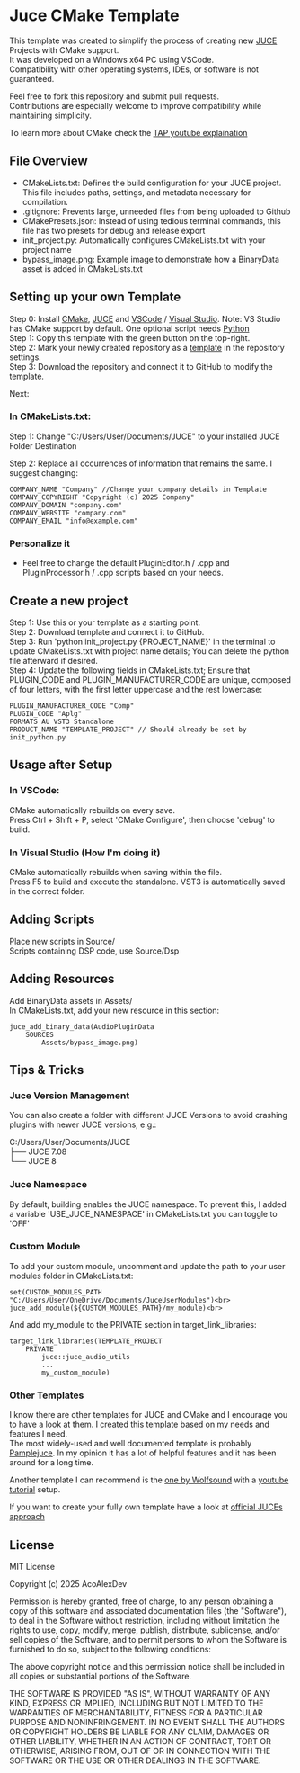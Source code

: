 # Juce CMake Template

This template was created to simplify the process of creating new [JUCE](https://juce.com/) Projects with CMake support.<br>
It was developed on a Windows x64 PC using VSCode.<br>
Compatibility with other operating systems, IDEs, or software is not guaranteed.<br>

Feel free to fork this repository and submit pull requests.<br>
Contributions are especially welcome to improve compatibility while maintaining simplicity.<br>

To learn more about CMake check the [TAP youtube explaination](https://www.youtube.com/watch?v=FLP_AVbzueY)

## File Overview
- CMakeLists.txt: Defines the build configuration for your JUCE project. This file includes paths, settings, and metadata necessary for compilation.<br>
- .gitignore: Prevents large, unneeded files from being uploaded to Github<br>
- CMakePresets.json: Instead of using tedious terminal commands, this file has two presets for debug and release export<br>
- init_project.py: Automatically configures CMakeLists.txt with your project name<br>
- bypass_image.png: Example image to demonstrate how a BinaryData asset is added in CMakeLists.txt<br>

## Setting up your own Template
Step 0: Install [CMake](https://cmake.org/download/), [JUCE](https://juce.com/get-juce/) and [VSCode](https://code.visualstudio.com/download) / [Visual Studio](https://visualstudio.microsoft.com/vs/community/). Note: VS Studio has CMake support by default. One optional script needs [Python](https://www.python.org/downloads/)<br>
Step 1: Copy this template with the green button on the top-right.<br>
Step 2: Mark your newly created repository as a [template](https://docs.github.com/en/repositories/creating-and-managing-repositories/creating-a-template-repository) in the repository settings.<br>
Step 3: Download the repository and connect it to GitHub to modify the template.<br>

Next:
### In CMakeLists.txt:
Step 1: Change "C:/Users/User/Documents/JUCE" to your installed JUCE Folder Destination<br>

Step 2: Replace all occurrences of information that remains the same.
I suggest changing:

    COMPANY_NAME "Company" //Change your company details in Template
    COMPANY_COPYRIGHT "Copyright (c) 2025 Company"
    COMPANY_DOMAIN "company.com"
    COMPANY_WEBSITE "company.com"
    COMPANY_EMAIL "info@example.com"

### Personalize it
- Feel free to change the default PluginEditor.h / .cpp and PluginProcessor.h / .cpp scripts based on your needs.

## Create a new project
Step 1: Use this or your template as a starting point.<br>
Step 2: Download template and connect it to GitHub.<br>
Step 3: Run 'python init_project.py {PROJECT_NAME}' in the terminal to update CMakeLists.txt with project name details; 
You can delete the python file afterward if desired.<br>
Step 4: Update the following fields in CMakeLists.txt; Ensure that PLUGIN_CODE and PLUGIN_MANUFACTURER_CODE are unique, composed of four letters, with the first letter uppercase and the rest lowercase:

    PLUGIN_MANUFACTURER_CODE "Comp"
    PLUGIN_CODE "Aplg"
    FORMATS AU VST3 Standalone
    PRODUCT_NAME "TEMPLATE_PROJECT" // Should already be set by init_python.py

## Usage after Setup
### In VSCode:
CMake automatically rebuilds on every save.<br>
Press Ctrl + Shift + P, select 'CMake Configure', then choose 'debug' to build.<br>

### In Visual Studio (How I'm doing it)
CMake automatically rebuilds when saving within the file.<br>
Press F5 to build and execute the standalone. VST3 is automatically saved in the correct folder.<br>

## Adding Scripts
Place new scripts in Source/<br>
Scripts containing DSP code, use Source/Dsp<br>

## Adding Resources
Add BinaryData assets in Assets/<br>
In CMakeLists.txt, add your new resource in this section:

    juce_add_binary_data(AudioPluginData
        SOURCES
            Assets/bypass_image.png)

## Tips & Tricks
### Juce Version Management
You can also create a folder with different JUCE Versions to avoid crashing plugins with newer JUCE versions, e.g.:<br>

C:/Users/User/Documents/JUCE<br>
├── JUCE 7.08<br>
└── JUCE 8<br>

### Juce Namespace
By default, building enables the JUCE namespace. To prevent this, I added a variable 'USE_JUCE_NAMESPACE' in CMakeLists.txt you can toggle to 'OFF'

### Custom Module
To add your custom module, uncomment and update the path to your user modules folder in CMakeLists.txt:<br>

    set(CUSTOM_MODULES_PATH "C:/Users/User/OneDrive/Documents/JuceUserModules")<br>
    juce_add_module(${CUSTOM_MODULES_PATH}/my_module)<br>

And add my_module to the PRIVATE section in target_link_libraries:<br>

    target_link_libraries(TEMPLATE_PROJECT
        PRIVATE
            juce::juce_audio_utils
            ...
            my_custom_module)

### Other Templates
I know there are other templates for JUCE and CMake and I encourage you to have a look at them. 
I created this template based on my needs and features I need. <br>
The most widely-used and well documented template is probably [Pamplejuce](https://github.com/sudara/pamplejuce). In my opinion it has a lot of helpful features and it has been around for a long time.<br>

Another template I can recommend is the [one by Wolfsound](https://github.com/JanWilczek/audio-plugin-template) with a [youtube tutorial](https://www.youtube.com/watch?v=Uq7Hwt18s3s) setup.

If you want to create your fully own template have a look at [official JUCEs approach](https://github.com/juce-framework/JUCE/tree/master/examples/CMake/AudioPlugin)


## License
MIT License

Copyright (c) 2025 AcoAlexDev

Permission is hereby granted, free of charge, to any person obtaining a copy
of this software and associated documentation files (the "Software"), to deal
in the Software without restriction, including without limitation the rights
to use, copy, modify, merge, publish, distribute, sublicense, and/or sell
copies of the Software, and to permit persons to whom the Software is
furnished to do so, subject to the following conditions:

The above copyright notice and this permission notice shall be included in all
copies or substantial portions of the Software.

THE SOFTWARE IS PROVIDED "AS IS", WITHOUT WARRANTY OF ANY KIND, EXPRESS OR
IMPLIED, INCLUDING BUT NOT LIMITED TO THE WARRANTIES OF MERCHANTABILITY,
FITNESS FOR A PARTICULAR PURPOSE AND NONINFRINGEMENT. IN NO EVENT SHALL THE
AUTHORS OR COPYRIGHT HOLDERS BE LIABLE FOR ANY CLAIM, DAMAGES OR OTHER
LIABILITY, WHETHER IN AN ACTION OF CONTRACT, TORT OR OTHERWISE, ARISING FROM,
OUT OF OR IN CONNECTION WITH THE SOFTWARE OR THE USE OR OTHER DEALINGS IN THE
SOFTWARE.